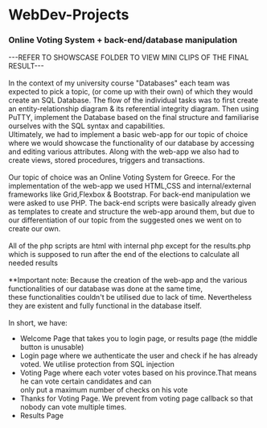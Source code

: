 # WebDev-Projects
<h3> Online Voting System + back-end/database manipulation </h3>

---REFER TO SHOWSCASE FOLDER TO VIEW MINI CLIPS OF THE FINAL RESULT--- <br>
<br>
In the context of my university course "Databases" each team was expected to pick a topic, (or come up with their own) of which
they would create an SQL Database. The flow of the individual tasks was to first create an entity-relationship diagram & its referential integrity diagram. 
Then using PuTTY, implement the Database based on the final structure and familiarise ourselves with the SQL syntax and capabilities.  
Ultimately, we had to implement a basic web-app for our topic of choice where we would showcase the functionality of our database by accessing
and editing various attributes. Along with the web-app we also had to create views, stored procedures, triggers and transactions. <br>
<br>
Our topic of choice was an Online Voting System for Greece. For the implementation of the web-app we used HTML,CSS and internal/external frameworks
like Grid,Flexbox & Bootstrap. For back-end manipulation we were asked to use PHP. The back-end scripts were basically already given as templates to create
and structure the web-app around them, but due to our differentiation of our topic from the suggested ones we went on to create our own. <br>
<br>
All of the php scripts are html with internal php except for the results.php which is supposed to run after the end of the elections to calculate
all needed results<br>
<br>
**Important note: Because the creation of the web-app and the various functionalities of our database was done at the same time, <br>
these functionalities couldn't be utilised due to lack of time. Nevertheless they are existent and fully functional in the database itself. <br>
<br>
In short, we have: 
* Welcome Page that takes you to login page, or results page (the middle button is unusable)
* Login page where we authenticate the user and check if he has already voted. We utilise protection from SQL injection
* Voting Page where each voter votes based on his province.That means he can vote certain candidates and can <br>
only put a maximum number of checks on his vote
* Thanks for Voting Page. We prevent from voting page callback so that nobody can vote multiple times.
* Results Page


